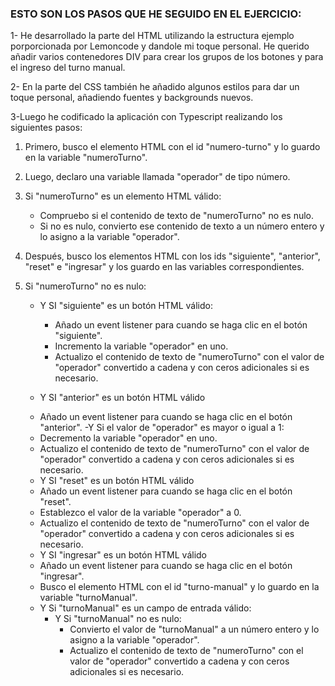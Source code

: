 ### ESTO SON LOS PASOS QUE HE SEGUIDO EN EL EJERCICIO:

1- He desarrollado la parte del HTML utilizando la estructura ejemplo porporcionada por Lemoncode y dandole mi toque personal.
   He querido añadir varios contenedores DIV para crear los grupos de los botones y para el ingreso del turno manual.

2- En la parte del CSS también he añadido algunos estilos para dar un toque personal, añadiendo fuentes y backgrounds nuevos.


3-Luego he codificado la aplicación con Typescript realizando los siguientes pasos:

1. Primero, busco el elemento HTML con el id "numero-turno" y lo guardo en la variable "numeroTurno".

2. Luego, declaro una variable llamada "operador" de tipo número.

3. Si "numeroTurno" es un elemento HTML válido:
   - Compruebo si el contenido de texto de "numeroTurno" no es nulo.
   - Si no es nulo, convierto ese contenido de texto a un número entero y lo asigno a la variable "operador".

4. Después, busco los elementos HTML con los ids "siguiente", "anterior", "reset" e "ingresar" y los guardo en las variables correspondientes.

5. Si "numeroTurno" no es nulo:
   * Y SI "siguiente" es un botón HTML válido:
     - Añado un event listener para cuando se haga clic en el botón "siguiente".
     - Incremento la variable "operador" en uno.
     - Actualizo el contenido de texto de "numeroTurno" con el valor de "operador" convertido a cadena y con ceros adicionales si es necesario.

    * Y SI "anterior" es un botón HTML válido      
     - Añado un event listener para cuando se haga clic en el botón "anterior".
     -Y  Si el valor de "operador" es mayor o igual a 1:
     - Decremento la variable "operador" en uno.
     - Actualizo el contenido de texto de "numeroTurno" con el valor de "operador" convertido a cadena y con ceros adicionales si es necesario.

    * Y SI "reset" es un botón HTML válido   
    - Añado un event listener para cuando se haga clic en el botón "reset".
    - Establezco el valor de la variable "operador" a 0.
    - Actualizo el contenido de texto de "numeroTurno" con el valor de "operador" convertido a cadena y con ceros adicionales si es necesario.

    * Y SI "ingresar" es un botón HTML válido   
   - Añado un event listener para cuando se haga clic en el botón "ingresar".
   - Busco el elemento HTML con el id "turno-manual" y lo guardo en la variable "turnoManual".
   * Y Si "turnoManual" es un campo de entrada válido:
     * Y Si "turnoManual" no es nulo:
       - Convierto el valor de "turnoManual" a un número entero y lo asigno a la variable "operador".
       - Actualizo el contenido de texto de "numeroTurno" con el valor de "operador" convertido a cadena y con ceros adicionales si es necesario.